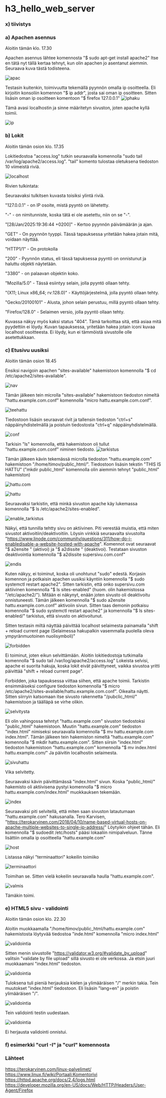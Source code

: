 # h3_hello_web_server

### x) tiivistys

### a) Apachen asennus
Aloitin tämän klo. 17.30

Apachen asennus lähtee komennosta "$ sudo apt-get install apache2" Itse en tätä nyt tällä kertaa tehnyt, kun olin apachen jo asentanut aiemmin. Seuraava kuva tästä todisteena.

![apac](images/apache.png)

Testasin kuitenkin, toimivuutta tekemällä pyynnön omalla ip osoitteella. Eli kirjoitin konsoliin komennon "$ ip addr", josta sai oman ip osoitteen. Sitten lisäsin oman ip osoitteen komentoon "$ firefox 127.0.0.1"
![iphaku](images/h3_iphaku.png)

Tämä avasi localhostin ja sinne määritetyn sivuston, joten apache kyllä toimii.

![ip](images/h3_ip.png)


### b) Lokit
Aloitin tämän osion klo. 17.35

Lokitiedostoa "access.log" tutkin seuraavalla komennolla "sudo tail /var/log/apache2/access.log". "tail" komento tulostaa oletuksena tiedoston 10 viimeistä riviä.

![localhost](images/lokit1.png)

Rivien tulkintata:

  Seuraavaksi tulkitsen kuvasta toisiksi ylintä riviä.

  "127.0.0.1" - on IP osoite, mistä pyyntö on lähetetty.
  
  "-" - on nimitunniste, koska tätä ei ole asetettu, niin on se "-".
  
  "[28/Jan/2025:19:36:44 +0200]" - Kertoo pyynnön päivämäärän ja ajan.
  
  "GET" - On pyynnön tyyppi. Tässä tapauksessa yritetään hakea jotain mitä, voidaan näyttää.

  "HTTP1/1" - On protokolla
  
  "200" - Pyynnön status, eli tässä tapuksessa pyyntö on onnistunut ja haluttu objekti näytetään.

  "3380" - on palaavan objektin koko.

  "Mozilla/5.0" - Tässä esiintyy selain, jolla pyyntö ollaan tehty.
  
  "(X11; Linux x86_64; rv:128.0)" - Käyttöjärjestelmä, jolla pyyntö ollaan tehty.
  
  "Gecko/20100101" - Alusta, johon selain perustuu, millä pyyntö ollaan tehty.
  
  "Firefox/128.0" - Selaimen versio, jolla pyyntö ollaan tehty.

  Kuvassa näkyy myös kaksi status "404". Tämä tarkoittaa sitä, että asiaa mitä pyydettiin ei löydy. Kuvan tapauksessa, yritetään hakea jotain iconi kuvaa localhost osoitteesta. Ei löydy, kun ei tämmöistä sivustolle olle asetettukkaan.
  
### c) Etusivu uusiksi

Aloitin tämän osion 18.45

Ensiksi navigoin apachen "sites-available" hakemistoon komennolla "$ cd /etc/apache2/sites-available".

![nav](images/nav_apa.png)

Tämän jälkeen tein microlla "sites-available" hakemistoon tiedoston nimeltä "hattu.example.com.conf" komennolla "micro hattu.example.com.conf".

![teehattu](images/tee_hattu_conf.png)

Tiedostoon lisäsin seuraavat rivit ja tallensin tiedoston "ctrl+s" näppäinyhdistelmällä ja poistuin tiedostosta "ctrl+q" näppäinyhdistelmällä.

![conf](images/hattu_conf.png)

Tarkisin "ls" komennolla, että hakemistoon oli tullut "hattu.example.com.conf" niminen tiedosto.
![tarkistus](images/tarkistus.png)

Tämän jälkeen kävin tekemässä microlla tiedoston "hattu.example.com" hakemistoon "/home/timov/public_html/". Tiedostoon lisäsin tekstin "THIS IS HATTU" ("mkdir public_html" komennolla olin aiemmin tehnyt "public_html" hakemiston)

![hattu.com](images/hattu.com.png)

![hattu](images/thisishattu.png)

Seuraavaksi tarkistin, että minkä sivuston apache käy lukemassa komennolla "$ ls /etc/apache2/sites-enabled".

![enable_tarkistus](images/h3_enable_tarkistus.png)

Näkyi, että tunnilla tehtty sivu on aktiivinen. Piti verestää muistia, että miten sivustot aktivoitiin/deaktivoitiin. Löysin vinkkiä seuraavalta sivustolta "https://www.linode.com/community/questions/311/how-do-i-enabledisable-a-website-hosted-with-apache". Komennot ovat seuraavat "$ a2ensite <sivu>" (aktivoi) ja "$ a2dissite <sivu>" (deaktivoi). Testataan sivuston deaktivointia komennolla "$ a2dissite supersivu.com.conf"

![endis](images/endis.png)

Kuten näkyy, ei toiminut, koska oli unohtunut "sudo" edestä. Korjasin komennon ja potkaisin apachen uusiksi käyntiin komennolla "$ sudo systemctl restart apache2". Sitten tarkistin, että onko supersivu.com aktiivinen komennolla "$ ls sites-enabled" (huom. olin hakemistossa "/etc/apache2/"). Mitään ei näkynyt, enään joten sivusto oli deaktivoitu onnistuneesti. Tämän jälkeen komennolla "$ sudo a2ensite hattu.example.com.conf" aktivoiin sivun. Sitten taas demonin potkaisu komennolla "$ sudo systemctl restart apache2" ja komennolla "$ ls sites-enabled/" tarkistus, että sivusto on aktivoitunut.

Sitten testasin miltä näyttää päivittää localhost selaimesta painamalla "shift + reload current page (Selaimessa hakupalkin vasemmalla puolella oleva ympyränmuotoinen nuolisymboli)"

![forbidden](images/h3_forbidden.png)

Ei toiminut, joten eikun selvittämään. Aloitin lokitiedostoja tutkimalla komennolla "$ sudo tail /var/log/apache2/access.log" Lokeista selvisi, apache ei suorita hakuja, koska lokit eivät päivittyneet, vaikka sivustoa yritti päivittää "shift + reload current page". 

Forbidden, joka tapauksessa viittaa siihen, että apache toimii. Tarkistin ensimmäiseksi configure tiedoston komennolla "$ micro /etc/apache2/sites-available/hattu.example.com.conf". Oikealta näytti. Sitten siirryin katsomaan itse sivusto rakennetta "/pubclic_html/" hakemistoon ja täälläpä se virhe olikin.

![selvitysta](images/h3_selvitys.png)

Eli olin vahingossa tehntyt "hattu.example.com" sivuston tiedostoksi "public_html" hakemistoon. Muutin "hattu.example.com" tiedoston "index.html" nimiseksi seuraavalla komennolla "$ mv hattu.example.com index.html". Tämän jälkeen tein hakemiston nimeltä "hattu.example.com" komennolla "$ mkdir hattu.example.com". Sitten siirsin "index.html" tiedoston hakemistoon "hattu.example.com" komennolla "$ mv index.html hattu.example.com/" Ja päivitin localhostin selaimesta.

![sivuhattu](images/h3_sivuhattu.png)

Vika selvitetty. 

Seuraavaksi kävin päivittämässä "index.html" sivun. Koska "public_html/" hakemisto oli aktiivisena pystyi komennolla "$ micro hattu.example.com/index.html" muokkauksen tekemään.

![index](images/h3_lisays.png)

Seuraavaksi piti selvitellä, että miten saan sivuston latautumaan "hattu.example.com" hakusanalla. Tero Karvisen, "https://terokarvinen.com/2018/04/10/name-based-virtual-hosts-on-apache-multiple-websites-to-single-ip-address/" Löytyikin ohjeet tähän. Eli komennolla "$ sudoedit /etc/hosts" pääsi lokaaliin nimipalveluun. Tänne lisättiin omalla ip osoitteella "hattu.example.com"

![host](images/h3_host.png)

Listassa näkyi "terminaattori" kokeilin toimiiko

![terminaattori](images/terminaattori.png)

Toimihan se. Sitten vielä kokeilin seuraavalla haulla "hattu.example.com".

![valmis](images/h3.valmis.png)

Tämäkin toimi.

### e) HTML5 sivu - validointi

Aloitin tämän osion klo. 22.30

Aloitin muokkaamalla "/home/timov/public_html/hattu.example.com" hakemistosta löytyvää tiedostoa "inde.html" komennolla "micro index.html"

![validointia](images/h3.validointia.png)

Sitten menin sivustolle "https://validator.w3.org/#validate_by_upload" valitsin "validate by file upload" sillä sivusto ei ole verkossa. Ja etsin juuri muokkaamani "index.html" tiedoston.

![validointia](images/h3_validointia2.png)

Tuloksena tuli pieniä herjauksia kielen ja ylimääräisen "/" merkin takia. Tein muutokset "index.html" tiedostoon. Eli lisäsin "lang=en" ja poistin ylimääräisen "/".

![validointia](images/h3_validointia3.png)

Tein validointi testin uudestaan.

![validointia](images/h3_validointia4.png)

Ei herjausta validointi onnistui.

### f) esimerkki "curl -I" ja "curl" komennosta

### Lähteet
https://terokarvinen.com/linux-palvelimet/
https://www.linux.fi/wiki/Portaali:Komentorivi
https://httpd.apache.org/docs/2.4/logs.html
https://developer.mozilla.org/en-US/docs/Web/HTTP/Headers/User-Agent/Firefox
